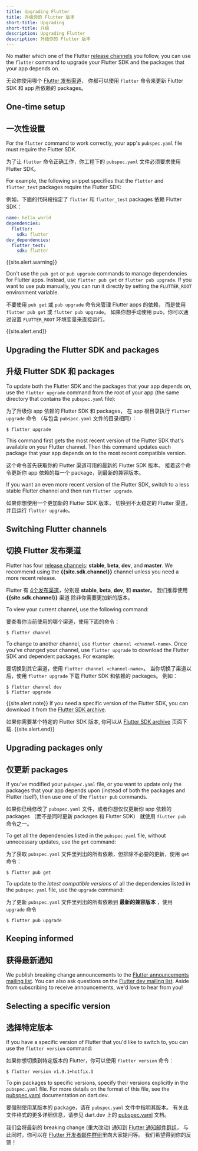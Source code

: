 ```yaml
---
title: Upgrading Flutter
title: 升级你的 Flutter 版本
short-title: Upgrading
short-title: 升级
description: Upgrading Flutter
description: 升级你的 Flutter 版本
---
```


No matter which one of the Flutter [release channels][]
you follow, you can use the `flutter` command to upgrade your
Flutter SDK and the packages that your app depends on.

无论你使用哪个 [Flutter 发布渠道][release channels]，
你都可以使用 `flutter` 命令来更新 Flutter SDK 和 app 所依赖的 packages。

## One-time setup

## 一次性设置

For the `flutter` command to work correctly,
your app's `pubspec.yaml` file must require the Flutter SDK.

为了让 `flutter` 命令正确工作，你工程下的 `pubspec.yaml` 文件必须要求使用 Flutter SDK。

For example, the following snippet specifies that the
`flutter` and `flutter_test` packages require the Flutter SDK:

例如，下面的代码段指定了 `flutter` 和 `flutter_test` packages 依赖 Flutter SDK：

```yaml
name: hello_world
dependencies:
  flutter:
    sdk: flutter
dev_dependencies:
  flutter_test:
    sdk: flutter
```

{{site.alert.warning}}

  Don't use the `pub get` or `pub upgrade` commands to manage
  dependencies for Flutter apps.
  Instead, use `flutter pub get` or `flutter pub upgrade`.
  If you want to use pub manually, you can run it directly by
  setting the `FLUTTER_ROOT` environment variable.
  
  不要使用 `pub get` 或 `pub upgrade` 命令来管理 Flutter apps 的依赖，
  而是使用 `flutter pub get` 或 `flutter pub upgrade`。
  如果你想手动使用 pub，你可以通过设置 `FLUTTER_ROOT` 环境变量来直接运行。
  
{{site.alert.end}}

## Upgrading the Flutter SDK and packages

## 升级 Flutter SDK 和 packages

To update both the Flutter SDK and the packages that your app depends on,
use the `flutter upgrade` command from the root of your app
(the same directory that contains the `pubspec.yaml` file):

为了升级你 app 依赖的 Flutter SDK 和 packages，
在 app 根目录执行 `flutter upgrade` 命令
（与包含 `pubspec.yaml` 文件的目录相同）：

```terminal
$ flutter upgrade
```

This command first gets the most recent version of the Flutter SDK
that's available on your Flutter channel.
Then this command updates each package that your app depends on
to the most recent compatible version.

这个命令首先获取你的 Flutter 渠道可用的最新的 Flutter SDK 版本。
接着这个命令更新你 app 依赖的每一个 package，到最新的兼容版本。

If you want an even more recent version of the Flutter SDK,
switch to a less stable Flutter channel
and then run `flutter upgrade`.

如果你想使用一个更加新的 Flutter SDK 版本，
切换到不太稳定的 Flutter 渠道，并且运行 `flutter upgrade`。

## Switching Flutter channels

## 切换 Flutter 发布渠道

Flutter has four [release channels][]:
**stable**, **beta**, **dev**, and **master**.
We recommend using the **{{site.sdk.channel}}** channel
unless you need a more recent release.

Flutter 有 [4个发布渠道][release channels]，分别是 
**stable**, **beta**, **dev**, 和 **master**。
我们推荐使用 **{{site.sdk.channel}}** 渠道
除非你需要更加新的版本。

To view your current channel, use the following command:

要查看你当前使用的哪个渠道，使用下面的命令：

```terminal
$ flutter channel
```

To change to another channel, use `flutter channel <channel-name>`.
Once you've changed your channel, use `flutter upgrade`
to download the Flutter SDK and dependent packages.
For example:

要切换到其它渠道，使用 `flutter channel <channel-name>`。
当你切换了渠道以后，使用 `flutter upgrade` 下载 Flutter SDK 和依赖的 packages。
例如：

```terminal
$ flutter channel dev
$ flutter upgrade
```

{{site.alert.note}}
  If you need a specific version of the Flutter SDK,
  you can download it from the [Flutter SDK archive][].
  
  如果你需要某个特定的 Flutter SDK 版本,
  你可以从 [Flutter SDK archive][] 页面下载.
{{site.alert.end}}


## Upgrading packages only

## 仅更新 packages

If you've modified your `pubspec.yaml` file, or you want to update
only the packages that your app depends upon
(instead of both the packages and Flutter itself),
then use one of the `flutter pub` commands.

如果你已经修改了 `pubspec.yaml` 文件，或者你想仅仅更新你 app 依赖的 packages
（而不是同时更新 packages 和 Flutter SDK）
就使用 `flutter pub` 命令之一。

To get all the dependencies listed in the `pubspec.yaml` file,
without unnecessary updates, use the `get` command:

为了获取 `pubspec.yaml` 文件里列出的所有依赖，但排除不必要的更新，使用 `get` 命令：

```terminal
$ flutter pub get
```

To update to the _latest compatible versions_ of
all the dependencies listed in the `pubspec.yaml` file,
use the `upgrade` command:

为了更新 `pubspec.yaml` 文件里列出的所有依赖到 **最新的兼容版本** ，使用 `upgrade` 命令

```terminal
$ flutter pub upgrade
```

## Keeping informed

## 获得最新通知

We publish breaking change announcements to the
[Flutter announcements mailing list][flutter-announce].
You can also ask questions on the [Flutter dev mailing list][flutter-dev].
Aside from subscribing to receive announcements,
we'd love to hear from you!


## Selecting a specific version

## 选择特定版本

If you have a specific version of Flutter that you'd like to switch to,
you can use the `flutter version` command:

如果你想切换到特定版本的 Flutter，你可以使用 `flutter version` 命令：

```terminal
$ flutter version v1.9.1+hotfix.3
```

To pin packages to specific versions, specify their versions explicitly in the
`pubspec.yaml` file. For more details on the format of this file, see the
[pubspec.yaml] documentation on dart.dev.

要强制使用某版本的 package，请在 `pubspec.yaml` 文件中指明其版本。
有关此文件格式的更多详细信息，请参见 dart.dev 上的 [pubspec.yaml] 文档。

[Flutter SDK archive]: /docs/development/tools/sdk/archive
[release channels]: {{site.github}}/flutter/flutter/wiki/Flutter-build-release-channels
我们会将最新的 breaking change (重大改动) 通知到
[Flutter 通知邮件群组][flutter-announce]，
与此同时，你可以在 [Flutter 开发者邮件群组][flutter-dev]里向大家提问等。
我们希望得到你的反馈！

[Flutter SDK archive]: /docs/development/tools/sdk/releases
[Flutter release channel]: {{site.github}}/flutter/flutter/wiki/Flutter-build-release-channels
[mailing list]: {{site.groups}}/forum/#!forum/flutter-dev
[Flutter SDK 档案]: /docs/development/tools/sdk/releases
[Flutter SDK 归档列表]: /docs/development/tools/sdk/releases
[Flutter 发布渠道]: {{site.github}}/flutter/flutter/wiki/Flutter-build-release-channels
[邮件列表]: {{site.groups}}/forum/#!forum/flutter-dev
[release-channel]: {{site.github}}/flutter/flutter/wiki/Flutter-build-release-channels
[flutter-announce]: {{site.groups}}/forum/#!forum/flutter-announce
[flutter-dev]: {{site.groups}}/forum/#!forum/flutter-dev
[pubspec.yaml]: https://dart.dev/tools/pub/pubspec
